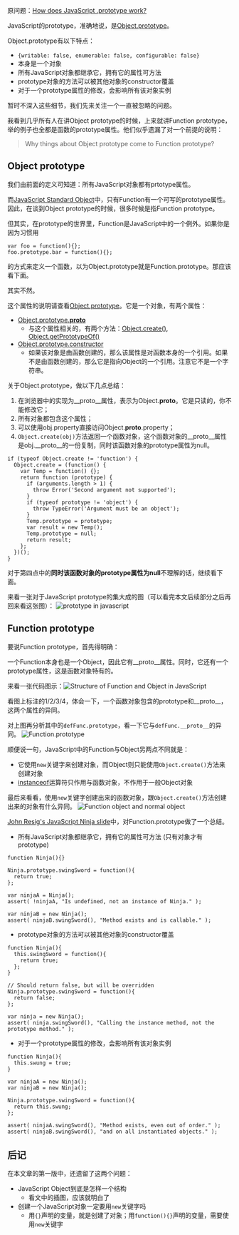 原问题：[How does JavaScript .prototype work?](http://stackoverflow.com/questions/572897/how-does-javascript-prototype-work)

JavaScript的prototype，准确地说，是[Object.prototype](https://developer.mozilla.org/en-US/docs/Web/JavaScript/Reference/Global_Objects/Object/prototype)。

Object.prototype有以下特点：
* `{writable: false, enumerable: false, configurable: false}`
* 本身是一个对象
* 所有JavaScript对象都继承它，拥有它的属性可方法
* prototype对象的方法可以被其他对象的constructor覆盖
* 对于一个prototype属性的修改，会影响所有该对象实例

暂时不深入这些细节，我们先来关注一个一直被忽略的问题。

我看到几乎所有人在讲Object prototype的时候，上来就讲Function prototype，举的例子也全都是函数的prototype属性。他们似乎遗漏了对一个前提的说明：
> Why things about Object prototype come to Function prototype?

## Object prototype
我们由前面的定义可知道：所有JavaScript对象都有prtotype属性。

而[JavaScript Standard Object](https://developer.mozilla.org/en-US/docs/Web/JavaScript/Reference/Global_Objects)中，只有Function有一个可写的prototype属性。因此，在谈到Object prototype的时候，很多时候是指Function prototype。

但其实，在prototype的世界里，Function是JavaScript中的一个例外。如果你是因为习惯用
```
var foo = function(){};
foo.prototype.bar = function(){};
```
的方式来定义一个函数，以为Object.prototype就是Function.prototype。那应该看下面。

其实不然。

这个属性的说明请查看[Object.prototype](https://developer.mozilla.org/en-US/docs/Web/JavaScript/Reference/Global_Objects/Object/prototype)。它是一个对象，有两个属性：
- [Object.prototype.__proto__](https://developer.mozilla.org/en-US/docs/Web/JavaScript/Reference/Global_Objects/Object/proto)
  - 与这个属性相关的，有两个方法：[Object.create()](https://developer.mozilla.org/en-US/docs/Web/JavaScript/Reference/Global_Objects/Object/create), [Object.getPrototypeOf()](https://developer.mozilla.org/en-US/docs/Web/JavaScript/Reference/Global_Objects/Object/getPrototypeOf)
- [Object.prototype.constructor](https://developer.mozilla.org/en-US/docs/Web/JavaScript/Reference/Global_Objects/Object/constructor)
  - 如果该对象是由函数创建的，那么该属性是对函数本身的一个引用。如果不是由函数创建的，那么它是指向Object的一个引用。注意它不是一个字符串。

关于Object.prototype，做以下几点总结：

1. 在浏览器中的实现为__proto__属性，表示为Object.__proto__。它是只读的，你不能修改它；
2. 所有对象都包含这个属性；
3. 可以使用obj.property直接访问Object.__proto__.property；
4. `Object.create(obj)`方法返回一个函数对象，这个函数对象的__proto__属性是obj.__proto__的一份复制，同时该函数对象的prototype属性为null。
```
if (typeof Object.create != 'function') {
  Object.create = (function() {
    var Temp = function() {};
    return function (prototype) {
      if (arguments.length > 1) {
        throw Error('Second argument not supported');
      }
      if (typeof prototype != 'object') {
        throw TypeError('Argument must be an object');
      }
      Temp.prototype = prototype;
      var result = new Temp();
      Temp.prototype = null;
      return result;
    };
  })();
}
```

对于第四点中的**同时该函数对象的prototype属性为null**不理解的话，继续看下面。

来看一张对于JavaScript prototype的集大成的图（可以看完本文后续部分之后再回来看这张图）：
![prototype in javascript](https://cloud.githubusercontent.com/assets/729479/6819612/4cde299a-d307-11e4-9d00-2234e42eaa57.png)

## Function prototype
要说Function prototype，首先得明确：

一个Function本身也是一个Object，因此它有__proto__属性。同时，它还有一个prototype属性，这是函数对象特有的。

来看一张代码图示：![Structure of Function and Object in JavaScript](https://cloud.githubusercontent.com/assets/729479/6819476/f6e52158-d304-11e4-8ebf-676c31fdace7.png)

看图上标注的1/2/3/4，体会一下，一个函数对象包含的prototype和__proto__，这两个属性的异同。

对上图再分析其中的`defFunc.prototype`，看一下它与`defFunc.__proto__`的异同。
![Function.prototype](https://cloud.githubusercontent.com/assets/729479/6819479/f7a07e1c-d304-11e4-942e-efb6fceba284.png)

顺便说一句，JavaScript中的Function与Object另两点不同就是：

* 它使用`new`关键字来创建对象，而Object则只能使用`Object.create()`方法来创建对象
* [instanceof](https://developer.mozilla.org/en-US/docs/Web/JavaScript/Reference/Operators/instanceof)运算符只作用与函数对象，不作用于一般Object对象

最后来看看，使用`new`关键字创建出来的函数对象，跟`Object.create()`方法创建出来的对象有什么异同。
![Function object and normal object](https://cloud.githubusercontent.com/assets/729479/6819795/2c38339a-d30a-11e4-9f72-7d137cb2944e.png)

[John Resig's JavaScript Ninja slide](http://ejohn.org/apps/learn/#64)中，对Function.prototype做了一个总结。

* 所有JavaScript对象都继承它，拥有它的属性可方法 (只有对象才有prototype)
```
function Ninja(){}

Ninja.prototype.swingSword = function(){
  return true;
};

var ninjaA = Ninja();
assert( !ninjaA, "Is undefined, not an instance of Ninja." );

var ninjaB = new Ninja();
assert( ninjaB.swingSword(), "Method exists and is callable." );
```
* prototype对象的方法可以被其他对象的constructor覆盖
```
function Ninja(){
  this.swingSword = function(){
    return true;
  };
}

// Should return false, but will be overridden
Ninja.prototype.swingSword = function(){
  return false;
};

var ninja = new Ninja();
assert( ninja.swingSword(), "Calling the instance method, not the prototype method." );
```
* 对于一个prototype属性的修改，会影响所有该对象实例
```
function Ninja(){
  this.swung = true;
}

var ninjaA = new Ninja();
var ninjaB = new Ninja();

Ninja.prototype.swingSword = function(){
  return this.swung;
};

assert( ninjaA.swingSword(), "Method exists, even out of order." );
assert( ninjaB.swingSword(), "and on all instantiated objects." );
```

## 后记
在本文章的第一版中，还遗留了这两个问题：
* JavaScript Object到底是怎样一个结构
  * 看文中的插图，应该就明白了
* 创建一个JavaScript对象一定要用`new`关键字吗
  * 用`{}`声明的变量，就是创建了对象；用`function(){}`声明的变量，需要使用`new`关键字